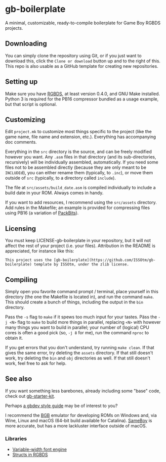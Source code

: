 # gb-boilerplate

A minimal, customizable, ready-to-compile boilerplate for Game Boy RGBDS projects.

## Downloading

You can simply clone the repository using Git, or if you just want to download this, click the `Clone or download` button up and to the right of this. This repo is also usable as a GitHub template for creating new repositories.

## Setting up

Make sure you have [RGBDS](https://github.com/rednex/rgbds), at least version 0.4.0, and GNU Make installed. Python 3 is required for the PB16 compressor bundled as a usage example, but that script is optional.

## Customizing

Edit `project.mk` to customize most things specific to the project (like the game name, file name and extension, etc.).
Everything has accompanying doc comments.

Everything in the `src` directory is the source, and can be freely modified however you want.
Any `.asm` files in that directory (and its sub-directories, recursively) will be individually assembled, automatically.
If you need some files not to be assembled directly (because they are only meant to be `INCLUDE`d), you can either rename them (typically, to `.inc`), or move them outside of `src` (typically, to a directory called `include`).

The file at `src/assets/build_date.asm` is compiled individually to include a build date in your ROM.
Always comes in handy.

If you want to add resources, I recommend using the `src/assets` directory.
Add rules in the Makefile; an example is provided for compressing files using PB16 (a variation of [PackBits](https://wiki.nesdev.com/w/index.php/Tile_compression#PackBits)).

## Licensing

You must keep LICENSE-gb-boilerplate in your repository, but it will not affect the rest of your project (i.e. your files).
Attribution in the README is appreciated, for instance like this:
```
This project uses the [gb-boilerplate](https://github.com/ISSOtm/gb-boilerplate) template by ISSOtm, under the zlib license.
```

## Compiling

Simply open you favorite command prompt / terminal, place yourself in this directory (the one the Makefile is located in), and run the command `make`.
This should create a bunch of things, including the output in the `bin` directory.

Pass the `-s` flag to `make` if it spews too much input for your tastes.
Päss the `-j <N>` flag to `make` to build more things in parallel, replacing `<N>` with however many things you want to build in parallel; your number of (logical) CPU cores is often a good pick (so, `-j 8` for me), run the command `nproc` to obtain it.

If you get errors that you don't understand, try running `make clean`.
If that gives the same error, try deleting the `assets` directory.
If that still doesn't work, try deleting the `bin` and `obj` directories as well.
If that still doesn't work, feel free to ask for help.

## See also

If you want something less barebones, already including some "base" code, check out [gb-starter-kit](https://github.com/ISSOtm/gb-starter-kit).

Perhaps [a gbdev style guide](https://gbdev.io/guides/asmstyle) may be of interest to you?

I recommend the [BGB](https://bgb.bircd.org) emulator for developing ROMs on Windows and, via Wine, Linux and macOS (64-bit build available for Catalina).
[SameBoy](https://github.com/LIJI32/SameBoy) is more accurate, but has a more lackluster interface outside of macOS.

### Libraries

- [Variable-width font engine](https://github.com/ISSOtm/gb-vwf)
- [Structs in RGBDS](https://github.com/ISSOtm/rgbds-structs)
